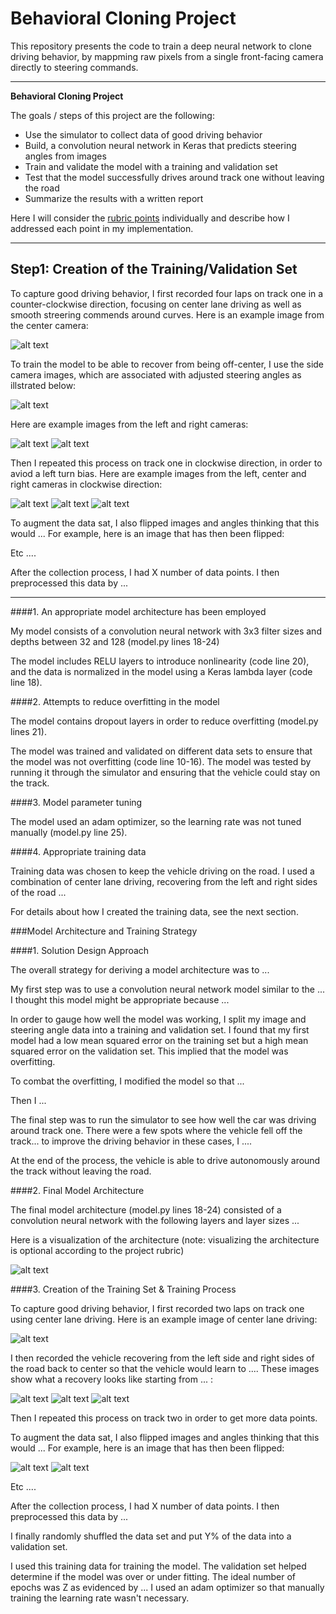 # Behavioral Cloning Project

This repository presents the code to train a deep neural network to clone driving behavior, by mappming raw pixels from a single front-facing camera directly to steering commands.

---

**Behavioral Cloning Project**

The goals / steps of this project are the following:
* Use the simulator to collect data of good driving behavior
* Build, a convolution neural network in Keras that predicts steering angles from images
* Train and validate the model with a training and validation set
* Test that the model successfully drives around track one without leaving the road
* Summarize the results with a written report

Here I will consider the [rubric points](https://review.udacity.com/#!/rubrics/432/view) individually and describe how I addressed each point in my implementation. 

[//]: # (Image References)

[image1]: ./images/center.jpg "Center Image"
[image2]: ./images/multiple_cameras.png "Multiple Cameras"
[image3]: ./images/left.jpg "Left Image"
[image4]: ./images/right.jpg "Right Image"
[image5]: ./images/left_cw.jpg "Left Image Clockwise"
[image6]: ./images/center_cw.jpg "Center Image Clockwise"
[image7]: ./images/right_cw.jpg "Right Image Clockwise"

---

## Step1: Creation of the Training/Validation Set

To capture good driving behavior, I first recorded four laps on track one in a counter-clockwise direction, focusing on center lane driving as well as smooth streering commends around curves. Here is an example image from the center camera:

![alt text][image1]

To train the model to be able to recover from being off-center, I use the side camera images, which are associated with adjusted steering angles as illstrated below:

![alt text][image2]

Here are example images from the left and right cameras:

![alt text][image3]
![alt text][image4]

Then I repeated this process on track one in clockwise direction, in order to aviod a left turn bias. Here are example images from the left, center and right cameras in clockwise direction:

![alt text][image5]
![alt text][image6]
![alt text][image7]

To augment the data sat, I also flipped images and angles thinking that this would ... For example, here is an image that has then been flipped:


Etc ....

After the collection process, I had X number of data points. I then preprocessed this data by ...

---

####1. An appropriate model architecture has been employed

My model consists of a convolution neural network with 3x3 filter sizes and depths between 32 and 128 (model.py lines 18-24) 

The model includes RELU layers to introduce nonlinearity (code line 20), and the data is normalized in the model using a Keras lambda layer (code line 18). 

####2. Attempts to reduce overfitting in the model

The model contains dropout layers in order to reduce overfitting (model.py lines 21). 

The model was trained and validated on different data sets to ensure that the model was not overfitting (code line 10-16). The model was tested by running it through the simulator and ensuring that the vehicle could stay on the track.

####3. Model parameter tuning

The model used an adam optimizer, so the learning rate was not tuned manually (model.py line 25).

####4. Appropriate training data

Training data was chosen to keep the vehicle driving on the road. I used a combination of center lane driving, recovering from the left and right sides of the road ... 

For details about how I created the training data, see the next section. 

###Model Architecture and Training Strategy

####1. Solution Design Approach

The overall strategy for deriving a model architecture was to ...

My first step was to use a convolution neural network model similar to the ... I thought this model might be appropriate because ...

In order to gauge how well the model was working, I split my image and steering angle data into a training and validation set. I found that my first model had a low mean squared error on the training set but a high mean squared error on the validation set. This implied that the model was overfitting. 

To combat the overfitting, I modified the model so that ...

Then I ... 

The final step was to run the simulator to see how well the car was driving around track one. There were a few spots where the vehicle fell off the track... to improve the driving behavior in these cases, I ....

At the end of the process, the vehicle is able to drive autonomously around the track without leaving the road.

####2. Final Model Architecture

The final model architecture (model.py lines 18-24) consisted of a convolution neural network with the following layers and layer sizes ...

Here is a visualization of the architecture (note: visualizing the architecture is optional according to the project rubric)

![alt text][image1]

####3. Creation of the Training Set & Training Process

To capture good driving behavior, I first recorded two laps on track one using center lane driving. Here is an example image of center lane driving:

![alt text][image2]

I then recorded the vehicle recovering from the left side and right sides of the road back to center so that the vehicle would learn to .... These images show what a recovery looks like starting from ... :

![alt text][image3]
![alt text][image4]
![alt text][image5]

Then I repeated this process on track two in order to get more data points.

To augment the data sat, I also flipped images and angles thinking that this would ... For example, here is an image that has then been flipped:

![alt text][image6]
![alt text][image7]

Etc ....

After the collection process, I had X number of data points. I then preprocessed this data by ...


I finally randomly shuffled the data set and put Y% of the data into a validation set. 

I used this training data for training the model. The validation set helped determine if the model was over or under fitting. The ideal number of epochs was Z as evidenced by ... I used an adam optimizer so that manually training the learning rate wasn't necessary.
